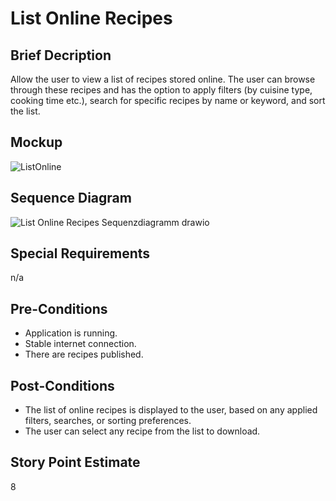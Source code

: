 # List Online Recipes
## Brief Decription
Allow the user to view a list of recipes stored online. The user can browse through these recipes and has the option to apply filters (by cuisine type, cooking time etc.), search for specific recipes by name or keyword, and sort the list.

## Mockup
![ListOnline](https://github.com/user-attachments/assets/0a43e52a-8703-45ae-aab1-95f8ec00ba8c)

## Sequence Diagram
![List Online Recipes Sequenzdiagramm drawio](https://github.com/user-attachments/assets/890fc60d-9aa4-4d1b-9281-b4e5b810447d)

## Special Requirements
n/a

## Pre-Conditions
- Application is running.
- Stable internet connection.
- There are recipes published.

## Post-Conditions
-  The list of online recipes is displayed to the user, based on any applied filters, searches, or sorting preferences.
-  The user can select any recipe from the list to download.

## Story Point Estimate
8
